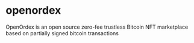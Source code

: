 # openordex
OpenOrdex is an open source zero-fee trustless Bitcoin NFT marketplace based on partially signed bitcoin transactions
